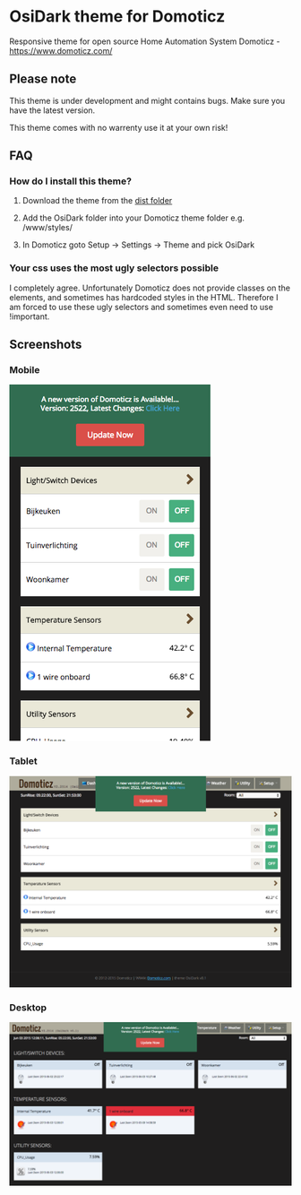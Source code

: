 # OsiDark theme for Domoticz
Responsive theme for open source Home Automation System Domoticz - https://www.domoticz.com/

## Please note

This theme is under development and might contains bugs. Make sure you have the latest version.

This theme comes with no warrenty use it at your own risk!

## FAQ

### How do I install this theme?

1) Download the theme from the [dist folder](dist/)

2) Add the OsiDark folder into your Domoticz theme folder e.g. /www/styles/

3) In Domoticz goto Setup -> Settings -> Theme and pick OsiDark

### Your css uses the most ugly selectors possible

I completely agree. Unfortunately Domoticz does not provide classes on the elements, and sometimes has hardcoded styles in the HTML. Therefore I am forced to use these ugly selectors and sometimes even need to use !important.


## Screenshots

### Mobile
![mobile](screenshots/mobile.png)

### Tablet
![tablet](screenshots/tablet.png)

### Desktop
![desktop](screenshots/desktop.png)
